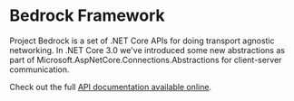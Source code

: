 # Bedrock Framework

Project Bedrock is a set of .NET Core APIs for doing transport agnostic networking. In .NET Core 3.0 we've introduced some new abstractions as part of Microsoft.AspNetCore.Connections.Abstractions for client-server communication.

Check out the full [API documentation available online](/api/Bedrock.Framework.html).